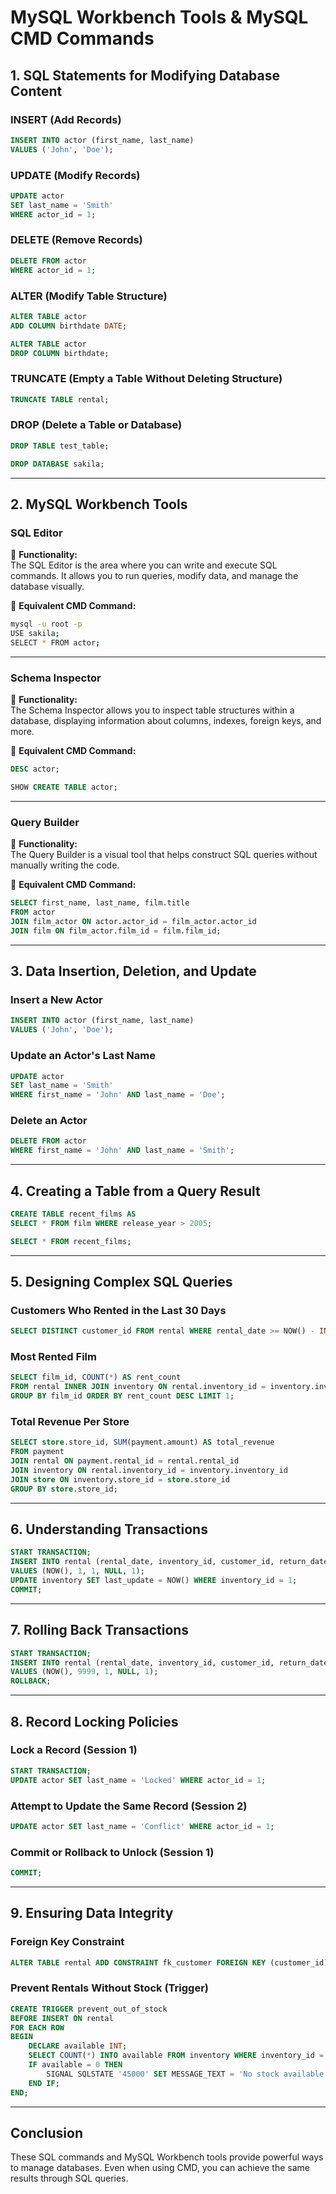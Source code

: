 # MySQL Workbench Tools & MySQL CMD Commands

## 1. SQL Statements for Modifying Database Content

### INSERT (Add Records)
```sql
INSERT INTO actor (first_name, last_name) 
VALUES ('John', 'Doe');
```

### UPDATE (Modify Records)
```sql
UPDATE actor 
SET last_name = 'Smith' 
WHERE actor_id = 1;
```

### DELETE (Remove Records)
```sql
DELETE FROM actor 
WHERE actor_id = 1;
```

### ALTER (Modify Table Structure)
```sql
ALTER TABLE actor 
ADD COLUMN birthdate DATE;
```
```sql
ALTER TABLE actor 
DROP COLUMN birthdate;
```

### TRUNCATE (Empty a Table Without Deleting Structure)
```sql
TRUNCATE TABLE rental;
```

### DROP (Delete a Table or Database)
```sql
DROP TABLE test_table;
```
```sql
DROP DATABASE sakila;
```

---

## 2. MySQL Workbench Tools

### SQL Editor
📌 **Functionality:**  
The SQL Editor is the area where you can write and execute SQL commands. It allows you to run queries, modify data, and manage the database visually.

📌 **Equivalent CMD Command:**  
```bash
mysql -u root -p
USE sakila;
SELECT * FROM actor;
```

---

### Schema Inspector
📌 **Functionality:**  
The Schema Inspector allows you to inspect table structures within a database, displaying information about columns, indexes, foreign keys, and more.

📌 **Equivalent CMD Command:**  
```sql
DESC actor;
```
```sql
SHOW CREATE TABLE actor;
```

---

### Query Builder
📌 **Functionality:**  
The Query Builder is a visual tool that helps construct SQL queries without manually writing the code.

📌 **Equivalent CMD Command:**  
```sql
SELECT first_name, last_name, film.title 
FROM actor 
JOIN film_actor ON actor.actor_id = film_actor.actor_id 
JOIN film ON film_actor.film_id = film.film_id;
```

---

## 3. Data Insertion, Deletion, and Update

### Insert a New Actor
```sql
INSERT INTO actor (first_name, last_name) 
VALUES ('John', 'Doe');
```

### Update an Actor's Last Name
```sql
UPDATE actor 
SET last_name = 'Smith' 
WHERE first_name = 'John' AND last_name = 'Doe';
```

### Delete an Actor
```sql
DELETE FROM actor 
WHERE first_name = 'John' AND last_name = 'Smith';
```

---

## 4. Creating a Table from a Query Result

```sql
CREATE TABLE recent_films AS
SELECT * FROM film WHERE release_year > 2005;
```
```sql
SELECT * FROM recent_films;
```

---

## 5. Designing Complex SQL Queries

### Customers Who Rented in the Last 30 Days
```sql
SELECT DISTINCT customer_id FROM rental WHERE rental_date >= NOW() - INTERVAL 30 DAY;
```

### Most Rented Film
```sql
SELECT film_id, COUNT(*) AS rent_count 
FROM rental INNER JOIN inventory ON rental.inventory_id = inventory.inventory_id 
GROUP BY film_id ORDER BY rent_count DESC LIMIT 1;
```

### Total Revenue Per Store
```sql
SELECT store.store_id, SUM(payment.amount) AS total_revenue
FROM payment 
JOIN rental ON payment.rental_id = rental.rental_id
JOIN inventory ON rental.inventory_id = inventory.inventory_id
JOIN store ON inventory.store_id = store.store_id
GROUP BY store.store_id;
```

---

## 6. Understanding Transactions

```sql
START TRANSACTION;
INSERT INTO rental (rental_date, inventory_id, customer_id, return_date, staff_id)
VALUES (NOW(), 1, 1, NULL, 1);
UPDATE inventory SET last_update = NOW() WHERE inventory_id = 1;
COMMIT;
```

---

## 7. Rolling Back Transactions

```sql
START TRANSACTION;
INSERT INTO rental (rental_date, inventory_id, customer_id, return_date, staff_id)
VALUES (NOW(), 9999, 1, NULL, 1); 
ROLLBACK;
```

---

## 8. Record Locking Policies

### Lock a Record (Session 1)
```sql
START TRANSACTION;
UPDATE actor SET last_name = 'Locked' WHERE actor_id = 1;
```

### Attempt to Update the Same Record (Session 2)
```sql
UPDATE actor SET last_name = 'Conflict' WHERE actor_id = 1;
```

### Commit or Rollback to Unlock (Session 1)
```sql
COMMIT;
```

---

## 9. Ensuring Data Integrity

### Foreign Key Constraint
```sql
ALTER TABLE rental ADD CONSTRAINT fk_customer FOREIGN KEY (customer_id) REFERENCES customer(customer_id);
```

### Prevent Rentals Without Stock (Trigger)
```sql
CREATE TRIGGER prevent_out_of_stock
BEFORE INSERT ON rental
FOR EACH ROW
BEGIN
    DECLARE available INT;
    SELECT COUNT(*) INTO available FROM inventory WHERE inventory_id = NEW.inventory_id;
    IF available = 0 THEN
        SIGNAL SQLSTATE '45000' SET MESSAGE_TEXT = 'No stock available';
    END IF;
END;
```

---

## Conclusion
These SQL commands and MySQL Workbench tools provide powerful ways to manage databases. Even when using CMD, you can achieve the same results through SQL queries.

